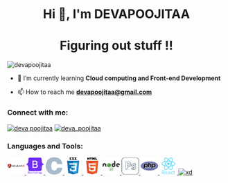 <h1 align="center">Hi 👋, I'm DEVAPOOJITAA</h1>
<h1 align="center">Figuring out stuff !!</h1>

<p align="left"> <img src="https://komarev.com/ghpvc/?username=devapoojitaa&label=Profile%20views&color=0e75b6&style=flat" alt="devapoojitaa" /> </p>

- 🔭 I’m currently learning **Cloud computing and Front-end Development**

- 📫 How to reach me **devapoojitaa@gmail.com**

<h3 align="left">Connect with me:</h3>
<p align="left">
<a href="https://linkedin.com/in/deva poojitaa" target="blank"><img align="center" src="https://cdn.jsdelivr.net/npm/simple-icons@3.0.1/icons/linkedin.svg" alt="deva poojitaa" height="30" width="40" /></a>
<a href="https://instagram.com/deva_poojitaa" target="blank"><img align="center" src="https://cdn.jsdelivr.net/npm/simple-icons@3.0.1/icons/instagram.svg" alt="deva_poojitaa" height="30" width="40" /></a>
</p>

<h3 align="left">Languages and Tools:</h3>
<p align="left"> <a href="https://angular.io" target="_blank"> <img src="https://raw.githubusercontent.com/devicons/devicon/master/icons/angularjs/angularjs-original-wordmark.svg" alt="angularjs" width="40" height="40"/> </a> <a href="https://getbootstrap.com" target="_blank"> <img src="https://raw.githubusercontent.com/devicons/devicon/master/icons/bootstrap/bootstrap-plain-wordmark.svg" alt="bootstrap" width="40" height="40"/> </a> <a href="https://www.cprogramming.com/" target="_blank"> <img src="https://raw.githubusercontent.com/devicons/devicon/master/icons/c/c-original.svg" alt="c" width="40" height="40"/> </a> <a href="https://www.w3schools.com/css/" target="_blank"> <img src="https://raw.githubusercontent.com/devicons/devicon/master/icons/css3/css3-original-wordmark.svg" alt="css3" width="40" height="40"/> </a> <a href="https://www.w3.org/html/" target="_blank"> <img src="https://raw.githubusercontent.com/devicons/devicon/master/icons/html5/html5-original-wordmark.svg" alt="html5" width="40" height="40"/> </a> <a href="https://nodejs.org" target="_blank"> <img src="https://raw.githubusercontent.com/devicons/devicon/master/icons/nodejs/nodejs-original-wordmark.svg" alt="nodejs" width="40" height="40"/> </a> <a href="https://www.photoshop.com/en" target="_blank"> <img src="https://raw.githubusercontent.com/devicons/devicon/master/icons/photoshop/photoshop-line.svg" alt="photoshop" width="40" height="40"/> </a> <a href="https://www.php.net" target="_blank"> <img src="https://raw.githubusercontent.com/devicons/devicon/master/icons/php/php-original.svg" alt="php" width="40" height="40"/> </a> <a href="https://reactjs.org/" target="_blank"> <img src="https://raw.githubusercontent.com/devicons/devicon/master/icons/react/react-original-wordmark.svg" alt="react" width="40" height="40"/> </a> <a href="https://www.adobe.com/products/xd.html" target="_blank"> <img src="https://cdn.worldvectorlogo.com/logos/adobe-xd.svg" alt="xd" width="40" height="40"/> </a> </p>

